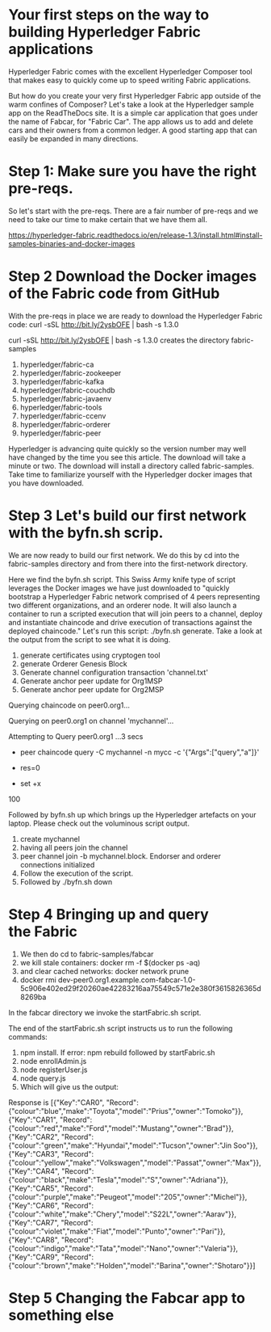 


# Your first steps on the way to building Hyperledger Fabric applications

Hyperledger Fabric comes with the excellent Hyperledger Composer tool that makes easy to quickly come up to speed writing Fabric applications.

But how do you create your very first Hyperledger Fabric app outside of the warm confines of Composer? Let's take a look at the Hyperledger sample app on the ReadTheDocs site. It is a simple car application that goes under the name of Fabcar, for "Fabric Car". The app allows us to add and delete cars and their owners from a common ledger. A good starting app that can easily be expanded in many directions.

# Step 1: Make sure you have the right pre-reqs.

So let's start with the pre-reqs. There are a fair number of pre-reqs and we need to take our time to make certain that we have them all.


https://hyperledger-fabric.readthedocs.io/en/release-1.3/install.html#install-samples-binaries-and-docker-images

# Step 2 Download the Docker images of the Fabric code from GitHub

With the pre-reqs in place we are ready to download the Hyperledger Fabric code: curl -sSL http://bit.ly/2ysbOFE | bash -s 1.3.0

curl -sSL http://bit.ly/2ysbOFE | bash -s 1.3.0  creates the directory fabric-samples

1. hyperledger/fabric-ca
1. hyperledger/fabric-zookeeper
1. hyperledger/fabric-kafka
1. hyperledger/fabric-couchdb
1. hyperledger/fabric-javaenv
1. hyperledger/fabric-tools
1. hyperledger/fabric-ccenv
1. hyperledger/fabric-orderer
1. hyperledger/fabric-peer

Hyperledger is advancing quite quickly so the version number may well have changed by the time you see this article.
The download will take a minute or two. The download will install a directory called fabric-samples. Take time to familiarize yourself with the Hyperledger docker images that you have downloaded.

# Step 3 Let's build our first network with the byfn.sh scrip.

We are now ready to build our first network. We do this by cd into the fabric-samples directory and from there into the first-network directory.

Here we find the byfn.sh script. This Swiss Army knife type of script leverages the Docker images we have just downloaded to "quickly bootstrap a Hyperledger Fabric network comprised of 4 peers representing two different organizations, and an orderer node. It will also launch a container to run a scripted execution that will join peers to a channel, deploy and instantiate chaincode and drive execution of transactions against the deployed chaincode."
Let's run this script: ./byfn.sh generate. Take a look at the output from the script to see what it is doing.

1. generate certificates using cryptogen tool
1. generate Orderer Genesis Block
1. Generate channel configuration transaction 'channel.txt'
1. Generate anchor peer update for Org1MSP
1. Generate anchor peer update for Org2MSP


Querying chaincode on peer0.org1…

Querying on peer0.org1 on channel 'mychannel'… 

Attempting to Query peer0.org1 …3 secs

+ peer chaincode query -C mychannel -n mycc -c '{"Args":["query","a"]}'

+ res=0

+ set +x

100

Followed by byfn.sh up which brings up the Hyperledger artefacts on your laptop. Please check out the voluminous script output.

1. create mychannel
1. having all peers join the channel
1. peer channel join -b mychannel.block. Endorser and orderer connections initialized
1. Follow the execution of the script.
1. Followed by ./byfn.sh down 

# Step 4 Bringing up and query the Fabric

1. We then do cd to fabric-samples/fabcar
1. we kill stale containers: docker rm -f $(docker ps -aq) 
1. and clear cached networks: docker network prune
1. docker rmi dev-peer0.org1.example.com-fabcar-1.0-5c906e402ed29f20260ae42283216aa75549c571e2e380f3615826365d8269ba

In the fabcar directory we invoke the startFabric.sh script.

The end of the startFabric.sh script instructs us to run the following commands:
1. npm install. If error: npm rebuild followed by startFabric.sh
1. node enrollAdmin.js
1. node registerUser.js
1. node query.js
1. Which will give us the output:

Response is [{"Key":"CAR0", "Record":{"colour":"blue","make":"Toyota","model":"Prius","owner":"Tomoko"}},{"Key":"CAR1", "Record":{"colour":"red","make":"Ford","model":"Mustang","owner":"Brad"}},{"Key":"CAR2", "Record":{"colour":"green","make":"Hyundai","model":"Tucson","owner":"Jin Soo"}},{"Key":"CAR3", "Record":{"colour":"yellow","make":"Volkswagen","model":"Passat","owner":"Max"}},{"Key":"CAR4", "Record":{"colour":"black","make":"Tesla","model":"S","owner":"Adriana"}},{"Key":"CAR5", "Record":{"colour":"purple","make":"Peugeot","model":"205","owner":"Michel"}},{"Key":"CAR6", "Record":{"colour":"white","make":"Chery","model":"S22L","owner":"Aarav"}},{"Key":"CAR7", "Record":{"colour":"violet","make":"Fiat","model":"Punto","owner":"Pari"}},{"Key":"CAR8", "Record":{"colour":"indigo","make":"Tata","model":"Nano","owner":"Valeria"}},{"Key":"CAR9", "Record":{"colour":"brown","make":"Holden","model":"Barina","owner":"Shotaro"}}]


# Step 5 Changing the Fabcar app to something else




